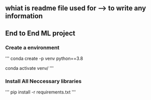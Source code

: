 ## whiat is readme file used for --> to write any information


## End to End ML project 

### Create a environment
'''
conda create -p venv python==3.8

conda activate venv/
'''

### Install All Neccessary libraries
'''
pip install -r requirements.txt
'''
